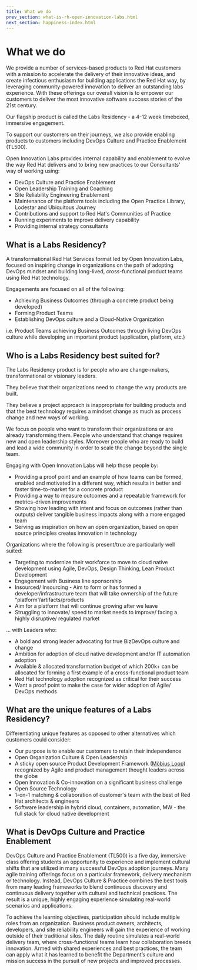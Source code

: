 ```yaml
---
title: What we do
prev_section: what-is-rh-open-innovation-labs.html
next_section: happiness-index.html
---
```


What we do
==========

We provide a number of services-based products to Red Hat customers with a mission to accelerate the delivery of their innovative ideas, and create infectious enthusiasm for building applications the Red Hat way, by leveraging community-powered innovation to deliver an outstanding labs experience. With these offerings our overall vision is to empower our customers to deliver the most innovative software success stories of the 21st century.

Our flagship product is called the Labs Residency - a 4-12 week timeboxed, immersive engagement. 

To support our customers on their journeys, we also provide enabling products to customers including DevOps Culture and Practice Enablement (TL500).

Open Innovation Labs provides internal capability and enablement to evolve the way Red Hat delivers and to bring new practices to our Consultants' way of working using:
- DevOps Culture and Practice Enablement
- Open Leadership Training and Coaching
- Site Reliability Engineering Enablement
- Maintenance of the platform tools including the Open Practice Library, Lodestar and Ubiquitous Journey
- Contributions and support to Red Hat's Communities of Practice
- Running experiments to improve delivery capability
- Providing internal strategy consultants
  


What is a Labs Residency?
--------------------------

A transformational Red Hat Services format led by Open Innovation Labs, focused on inspiring change in organizations on the path of adopting DevOps mindset and building long-lived, cross-functional product teams using Red Hat technology.

Engagements are focused on all of the following:
- Achieving Business Outcomes (through a concrete product being developed)
- Forming Product Teams
- Establishing DevOps culture and a Cloud-Native Organization

i.e. Product Teams achieving Business Outcomes through living DevOps culture while developing an important product (application, platform, etc.)


Who is a Labs Residency best suited for?
----------------------------------------

The Labs Residency product is for people who are change-makers, transformational or visionary leaders. 

They believe that their organizations need to change the way products are built. 

They believe a project approach is inappropriate for building products and that the best technology requires a mindset change as much as process change and new ways of working. 

We focus on people who want to transform their organizations or are already transforming them. People who understand that change requires new and open leadership styles. Moreover people who are ready to build and lead a wide community in order to scale the change beyond the single team.

Engaging with Open Innovation Labs will help those people by: 
- Providing a proof point and an example of how teams can be formed, enabled and motivated in a different way, which results in better and faster time-to-market for a concrete product
- Providing a way to measure outcomes and a repeatable framework for metrics-driven improvements
- Showing how leading with intent and focus on outcomes (rather than outputs) deliver tangible business impacts along with a more engaged team
- Serving as inspiration on how an open organization, based on open source principles creates innovation in technology

Organizations where the following is present/true are particularly well suited:
- Targeting to modernize their workforce to move to cloud native development using Agile, DevOps, Design Thinking, Lean Product Development
- Engagement with Business line sponsorship
- Insourced/ Insourcing - Aim to form or has formed a developer/infrastructure team that will take ownership of the future “platform”/artifacts/products
- Aim for a platform that will continue growing after we leave
- Struggling to innovate/ speed to market needs to improve/ facing a highly disruptive/ regulated market

... with Leaders who: 
- A bold and strong leader advocating for true BizDevOps culture and change
- Ambition for adoption of cloud native development and/or IT automation adoption
- Available & allocated transformation budget of which 200k+ can be allocated for forming a first example of a cross-functional product team
- Red Hat technology adoption recognized as critical for their success
- Want a proof point to make the case for wider adoption of Agile/ DevOps methods


What are the unique features of a Labs Residency?
-------------------------------------------------

Differentiating unique features as opposed to other alternatives which customers could consider:
- Our purpose is to enable our customers to retain their independence
- Open Organization Culture & Open Leadership
- A sticky open source Product Development Framework ([Möbius Loop](www.mobiusloop.com)) recognized by Agile and product management thought leaders across the globe
- Open Innovation & Co-innovation on a significant business challenge
- Open Source Technology
- 1-on-1 matching & collaboration of customer's team with the best of Red Hat architects & engineers
- Software leadership in hybrid cloud, containers, automation, MW - the full stack for cloud native development


What is DevOps Culture and Practice Enablement
----------------------------------------------

DevOps Culture and Practice Enablement (TL500) is a five day, immersive class offering students an opportunity to experience and implement cultural shifts that are utilized in many successful DevOps adoption journeys. Many agile training offerings focus on a particular framework, delivery mechanism or technology. Instead, DevOps Culture & Practice combines the best tools from many leading frameworks to blend continuous discovery and continuous delivery together with cultural and technical practices. The result is a unique, highly engaging experience simulating real-world scenarios and applications.

To achieve the learning objectives, participation should include multiple roles from an organization. Business product owners, architects, developers, and site reliability engineers will gain the experience of working outside of their traditional silos. The daily routine simulates a real-world delivery team, where cross-functional teams learn how collaboration breeds innovation. Armed with shared experiences and best practices, the team can apply what it has learned to benefit the Department’s culture and mission success in the pursuit of new projects and improved processes.
